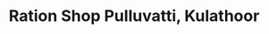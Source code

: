 ---
title: "Ration Shop Pulluvatti, Kulathoor"
url: /trivandrum/ration-shop-pulluvatti-kulathoor/
shop: Lebensmittel
---